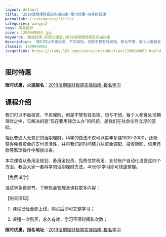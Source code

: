 ```yaml
---
layout: default
title: '2019活期理财极简实操指南-限时优惠-网易精品课'
permalink: /:categories/:title/
categories: wangyi2
tags: 网易提供
cover: 1209049863.jpg
keywords: 精选网课,网易云课堂,2019活期理财极简实操指南
description: '我们可以不做投资、不买保险，但是不管有钱没钱、想与不想，每个人都身处活期理财之中，它解决的是“现在要用钱怎么办”的问题，'
classid: 1209049863
targetlink: https://study.163.com/course/introduction/1209049863.htm?share=1&shareId=1025206652&utm_campaign=share&utm_medium=iphoneShare&utm_source=&utm_u=1025206652
---
```


## 限时特惠

**限时优惠，火速报名**：[2019活期理财极简实操指南-报名学习](https://study.163.com/course/introduction/1209049863.htm?share=1&shareId=1025206652&utm_campaign=share&utm_medium=iphoneShare&utm_source=&utm_u=1025206652)

## 课程介绍

我们可以不做投资、不买保险，但是不管有钱没钱、想与不想，每个人都身处活期理财之中，它解决的是“现在要用钱怎么办”的问题，是我们在社会生存立足的基础。



相比普通人无意识的活期理财，科学的做法不仅可以每年多赚1000-2000，还能获得免费资金的支付灵活性，并将我们的时间精力从资金调配、投资赎回、信用还款等繁琐操作中解放出来。



本次课程从备用金规划、备用金投资、免费信贷利用、支付账户自动化设置这四个方面，教会大家一套科学的活期理财方法，40分钟学习即可快速掌握。



【免费试学】

请试学免费章节，了解现金管理及课程更多内容；



【购买须知】

1. 课程已经全部上线，购买后即可完整学习；

2. 课程一次购买，永久有效，学习不限时间和次数；

**限时优惠，报名地址**：[2019活期理财极简实操指南-报名学习](https://study.163.com/course/introduction/1209049863.htm?share=1&shareId=1025206652&utm_campaign=share&utm_medium=iphoneShare&utm_source=&utm_u=1025206652)

